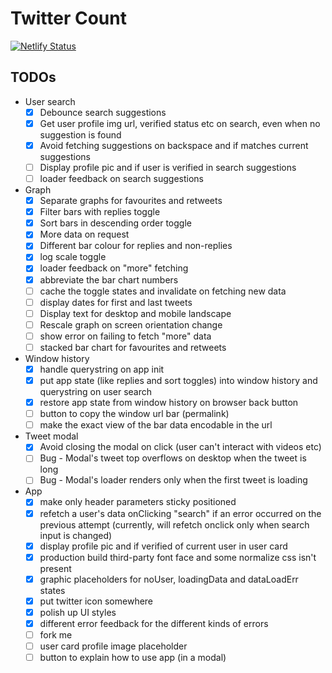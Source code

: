 # Twitter Count

[![Netlify Status](https://api.netlify.com/api/v1/badges/427e4685-87ff-40d7-aec5-6627aef5c4f0/deploy-status)](https://app.netlify.com/sites/festive-haibt-f1c272/deploys)

## TODOs

- User search
    - [x] Debounce search suggestions
    - [x] Get user profile img url, verified status etc on search, even when no suggestion is found
    - [x] Avoid fetching suggestions on backspace and if matches current suggestions
    - [ ] Display profile pic and if user is verified in search suggestions
    - [ ] loader feedback on search suggestions
- Graph
    - [x] Separate graphs for favourites and retweets
    - [x] Filter bars with replies toggle
    - [x] Sort bars in descending order toggle
    - [x] More data on request
    - [x] Different bar colour for replies and non-replies
    - [x] log scale toggle
    - [x] loader feedback on "more" fetching
    - [x] abbreviate the bar chart numbers
    - [ ] cache the toggle states and invalidate on fetching new data
    - [ ] display dates for first and last tweets
    - [ ] Display text for desktop and mobile landscape
    - [ ] Rescale graph on screen orientation change
    - [ ] show error on failing to fetch "more" data
    - [ ] stacked bar chart for favourites and retweets
- Window history
    - [x] handle querystring on app init
    - [x] put app state (like replies and sort toggles) into window history and querystring on user search
    - [x] restore app state from window history on browser back button
    - [ ] button to copy the window url bar (permalink)
    - [ ] make the exact view of the bar data encodable in the url
- Tweet modal
    - [x] Avoid closing the modal on click (user can't interact with videos etc)
    - [ ] Bug - Modal's tweet top overflows on desktop when the tweet is long
    - [ ] Bug - Modal's loader renders only when the first tweet is loading
- App
    - [x] make only header parameters sticky positioned
    - [x] refetch a user's data onClicking "search" if an error occurred on the previous attempt (currently, will refetch onclick only when search input is changed)
    - [x] display profile pic and if verified of current user in user card
    - [x] production build third-party font face and some normalize css isn't present
    - [x] graphic placeholders for noUser, loadingData and dataLoadErr states
    - [x] put twitter icon somewhere
    - [x] polish up UI styles
    - [x] different error feedback for the different kinds of errors
    - [ ] fork me
    - [ ] user card profile image placeholder
    - [ ] button to explain how to use app (in a modal)
